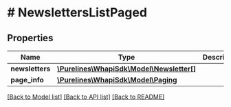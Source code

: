 # # NewslettersListPaged

## Properties

Name | Type | Description | Notes
------------ | ------------- | ------------- | -------------
**newsletters** | [**\Purelines\WhapiSdk\Model\Newsletter[]**](Newsletter.md) |  | [optional]
**page_info** | [**\Purelines\WhapiSdk\Model\Paging**](Paging.md) |  | [optional]

[[Back to Model list]](../../README.md#models) [[Back to API list]](../../README.md#endpoints) [[Back to README]](../../README.md)
